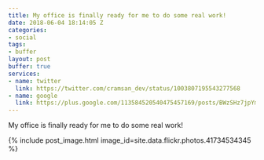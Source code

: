 ```yaml
---
title: My office is finally ready for me to do some real work!
date: 2018-06-04 18:14:05 Z
categories:
- social
tags:
- buffer
layout: post
buffer: true
services:
- name: twitter
  link: https://twitter.com/cramsan_dev/status/1003807195543277568
- name: google
  link: https://plus.google.com/113584520540475457169/posts/BWzSHz7jpYm
---
```


My office is finally ready for me to do some real work!

{% include post_image.html image_id=site.data.flickr.photos.41734534345 %}
